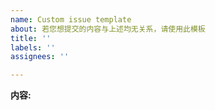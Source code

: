 ```yaml
---
name: Custom issue template
about: 若您想提交的内容与上述均无关系，请使用此模板
title: ''
labels: ''
assignees: ''

---
```


**内容:**
